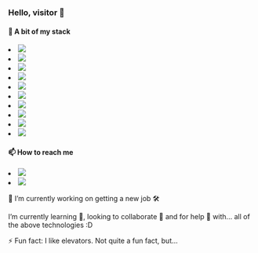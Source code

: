 ### Hello, visitor 👋

<h4>🚧 A bit of my stack</h4>

<li><img src="https://img.shields.io/badge/html-%23239120.svg?&style=flat-square&logo=html5&logoColor=white" /></li>
<li><img src="https://img.shields.io/badge/css-%23239120.svg?&style=flat-square&logo=css3&logoColor=white" /></li>
<li><img src="https://img.shields.io/badge/javascript-%23F7DF1E.svg?&style=flat-square&logo=javascript&logoColor=black&labelColor=black" /></li>
<li><img src="https://img.shields.io/badge/node.js%20-%2343853D.svg?&style=for-the-badge&logo=node.js&logoColor=white" /></li>
<li><img src="https://img.shields.io/badge/react%20-%2320232a.svg?&style=for-the-badge&logo=react&logoColor=%2361DAFB" /></li>
<li><img src="https://img.shields.io/badge/express.js%20-%23404d59.svg?&style=for-the-badge" /></li>
<li><img src="https://img.shields.io/badge/jquery%20-%230769AD.svg?&style=for-the-badge&logo=jquery&logoColor=white" /></li>
<li><img src="https://img.shields.io/badge/mysql-%2300f.svg?&style=for-the-badge&logo=mysql&logoColor=white" /></li>
<li><img src="https://img.shields.io/badge/r-%23276DC3.svg?&style=for-the-badge&logo=r&logoColor=white" /></li>
<li><img src="https://img.shields.io/badge/MongoDB-%234ea94b.svg?&style=for-the-badge&logo=mongodb&logoColor=white" /></li>

<h4>📫 How to reach me</h4>
<li><img src="https://img.shields.io/badge/linkedin-%230077B5.svg?&style=for-the-badge&logo=linkedin&logoColor=white" /></li>
<li><img src="https://img.shields.io/badge/facebook-%231877F2.svg?&style=for-the-badge&logo=facebook&logoColor=white" /></li>

<!-- Here are some ideas to get you started: -->
<p>🔭 I’m currently working on getting a new job 🛠</p>
<p>I’m currently learning 🌱, looking to collaborate 👯 and for help 🤔 with... all of the above technologies :D</p>
<p>⚡ Fun fact: I like elevators. Not quite a fun fact, but...</p>
